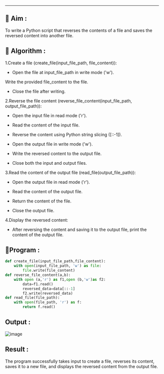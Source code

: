 
---

## 🎯 Aim :
To write a Python script that reverses the contents of a file and saves the reversed content into another file.

## 🧠 Algorithm :

1.Create a file (create_file(input_file_path, file_content)):

   * Open the file at input_file_path in write mode ('w').

Write the provided file_content to the file.

   * Close the file after writing.

2.Reverse the file content (reverse_file_content(input_file_path, output_file_path)):

   * Open the input file in read mode ('r').

   * Read the content of the input file.

   * Reverse the content using Python string slicing ([::-1]).

   * Open the output file in write mode ('w').

   * Write the reversed content to the output file.

   * Close both the input and output files.

3.Read the content of the output file (read_file(output_file_path)):

   * Open the output file in read mode ('r').

   * Read the content of the output file.

   * Return the content of the file.

   * Close the output file.

4.Display the reversed content:

   * After reversing the content and saving it to the output file, print the content of the output file.

## 🧪Program :
```.py
def create_file(input_file_path,file_content):
    with open(input_file_path, 'w') as file:
        file.write(file_content)
def reverse_file_content(a,b):
    with open (a,'r') as f1,open (b,'w')as f2:
        data=f1.read()
        reversed_data=data[::-1]
        f2.write(reversed_data)
def read_file(file_path):
    with open(file_path, 'r') as f:
        return f.read()
```

## Output :
![image](https://github.com/user-attachments/assets/aae82cc0-f7fb-4086-9530-364bfc3eaec3)

## Result :
The program successfully takes input to create a file, reverses its content, saves it to a new file, and displays the reversed content from the output file.



